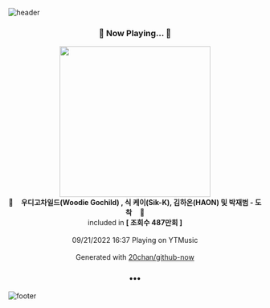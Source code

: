 ![header](https://capsule-render.vercel.app/api?type=wave&height=170&section=header&text=Hi.%20I'm%20SHIFT&fontColor=090707&fontAlignX=45&fontAlignY=65&fontSize=100)

<h3 align="center">🎵 Now Playing... 🎵</h3>
<p align="center">
  <a href="https://music.youtube.com/watch?v=HkWfn-FD0GA">
    <img width="300" src="https://i.ytimg.com/vi/HkWfn-FD0GA/sddefault.jpg?sqp=-oaymwEWCJADEOEBIAQqCghqEJQEGHgg6AJIWg&rs">
  </a>
  <br>
  🎵&nbsp&nbsp&nbsp <b>우디고차일드(Woodie Gochild) , 식 케이(Sik-K), 김하온(HAON) 및 박재범 - 도착</b> &nbsp&nbsp&nbsp🎵
  <br>
  included in <b>[ 조회수 487만회 ]</b>
  
  <br />
  <br />
  09/21/2022 16:37 Playing on YTMusic
  <br />
  <br />
  Generated with <a href="https://github.com/20chan/github-now">20chan/github-now</a>
</p>

<h3 align="center">•••</h3>

![footer](https://capsule-render.vercel.app/api?type=wave&height=150&section=footer)
